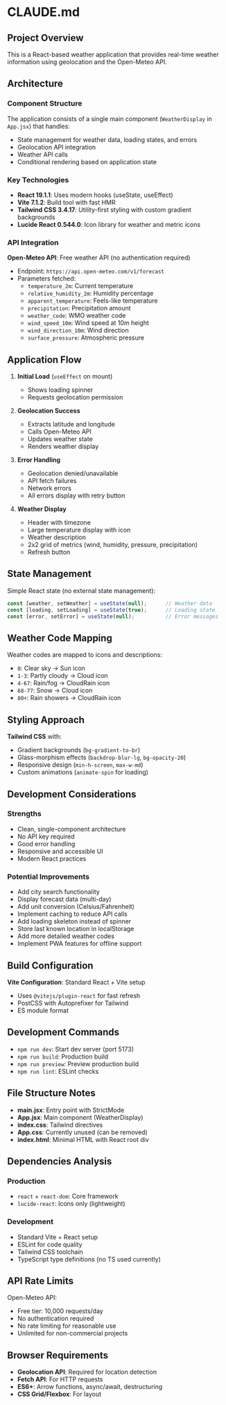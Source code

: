 # CLAUDE.md

## Project Overview

This is a React-based weather application that provides real-time weather information using geolocation and the Open-Meteo API.

## Architecture

### Component Structure

The application consists of a single main component (`WeatherDisplay` in `App.jsx`) that handles:
- State management for weather data, loading states, and errors
- Geolocation API integration
- Weather API calls
- Conditional rendering based on application state

### Key Technologies

- **React 19.1.1**: Uses modern hooks (useState, useEffect)
- **Vite 7.1.2**: Build tool with fast HMR
- **Tailwind CSS 3.4.17**: Utility-first styling with custom gradient backgrounds
- **Lucide React 0.544.0**: Icon library for weather and metric icons

### API Integration

**Open-Meteo API**: Free weather API (no authentication required)
- Endpoint: `https://api.open-meteo.com/v1/forecast`
- Parameters fetched:
  - `temperature_2m`: Current temperature
  - `relative_humidity_2m`: Humidity percentage
  - `apparent_temperature`: Feels-like temperature
  - `precipitation`: Precipitation amount
  - `weather_code`: WMO weather code
  - `wind_speed_10m`: Wind speed at 10m height
  - `wind_direction_10m`: Wind direction
  - `surface_pressure`: Atmospheric pressure

## Application Flow

1. **Initial Load** (`useEffect` on mount)
   - Shows loading spinner
   - Requests geolocation permission

2. **Geolocation Success**
   - Extracts latitude and longitude
   - Calls Open-Meteo API
   - Updates weather state
   - Renders weather display

3. **Error Handling**
   - Geolocation denied/unavailable
   - API fetch failures
   - Network errors
   - All errors display with retry button

4. **Weather Display**
   - Header with timezone
   - Large temperature display with icon
   - Weather description
   - 2x2 grid of metrics (wind, humidity, pressure, precipitation)
   - Refresh button

## State Management

Simple React state (no external state management):
```javascript
const [weather, setWeather] = useState(null);      // Weather data
const [loading, setLoading] = useState(true);      // Loading state
const [error, setError] = useState(null);          // Error messages
```

## Weather Code Mapping

Weather codes are mapped to icons and descriptions:
- `0`: Clear sky → Sun icon
- `1-3`: Partly cloudy → Cloud icon
- `4-67`: Rain/fog → CloudRain icon
- `68-77`: Snow → Cloud icon
- `80+`: Rain showers → CloudRain icon

## Styling Approach

**Tailwind CSS** with:
- Gradient backgrounds (`bg-gradient-to-br`)
- Glass-morphism effects (`backdrop-blur-lg`, `bg-opacity-20`)
- Responsive design (`min-h-screen`, `max-w-md`)
- Custom animations (`animate-spin` for loading)

## Development Considerations

### Strengths
- Clean, single-component architecture
- No API key required
- Good error handling
- Responsive and accessible UI
- Modern React practices

### Potential Improvements
- Add city search functionality
- Display forecast data (multi-day)
- Add unit conversion (Celsius/Fahrenheit)
- Implement caching to reduce API calls
- Add loading skeleton instead of spinner
- Store last known location in localStorage
- Add more detailed weather codes
- Implement PWA features for offline support

## Build Configuration

**Vite Configuration**: Standard React + Vite setup
- Uses `@vitejs/plugin-react` for fast refresh
- PostCSS with Autoprefixer for Tailwind
- ES module format

## Development Commands

- `npm run dev`: Start dev server (port 5173)
- `npm run build`: Production build
- `npm run preview`: Preview production build
- `npm run lint`: ESLint checks

## File Structure Notes

- **main.jsx**: Entry point with StrictMode
- **App.jsx**: Main component (WeatherDisplay)
- **index.css**: Tailwind directives
- **App.css**: Currently unused (can be removed)
- **index.html**: Minimal HTML with React root div

## Dependencies Analysis

### Production
- `react` + `react-dom`: Core framework
- `lucide-react`: Icons only (lightweight)

### Development
- Standard Vite + React setup
- ESLint for code quality
- Tailwind CSS toolchain
- TypeScript type definitions (no TS used currently)

## API Rate Limits

Open-Meteo API:
- Free tier: 10,000 requests/day
- No authentication required
- No rate limiting for reasonable use
- Unlimited for non-commercial projects

## Browser Requirements

- **Geolocation API**: Required for location detection
- **Fetch API**: For HTTP requests
- **ES6+**: Arrow functions, async/await, destructuring
- **CSS Grid/Flexbox**: For layout
